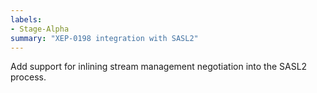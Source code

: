 ```yaml
---
labels:
- Stage-Alpha
summary: "XEP-0198 integration with SASL2"
---
```


Add support for inlining stream management negotiation into the SASL2 process.
